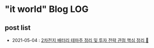 # "it world" Blog LOG

## post list
- 2021-05-04 : 	[2차전지 배터리 테마주 정리 및 투자 전략 관점 핵심 정리 🧷](https://it.worldwideep.com/40)

	

